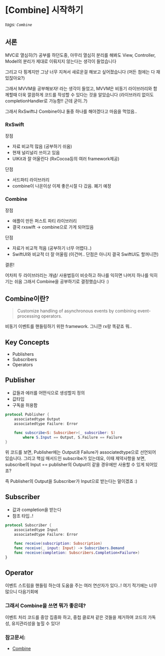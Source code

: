 # [Combine] 시작하기

###### tags: `Combine`

## 서론

MVC로 열심히(?) 공부를 하던도중, 아무리 열심히 분리를 해봐도 View, Controller, Model의 분리가 제대로 이뤄지지 않는다는 생각이 들었습니다

그리고 다 핑계지만 그냥 너무 지쳐서 새로운걸 해보고 싶어졌습니다 (머든 첨에는 다 재밌잖아요?)

그래서 MVVM을 공부해보자! 라는 생각이 들었고, MVVM은 비동기 라이브러리와 함께할때 더욱 깔끔하게 코드를 작성할 수 있다는 것을 알았습니다 (라이브러리 없이도 completionHandler로 가능함!! 근데 굳이..?)

그래서 RxSwift냐 Combine이냐 둘중 하나를 해야겠다고 마음을 먹었음..

### RxSwift

장점
- 자료 비교적 많음 (공부하기 쉬움)
- 현재 널리널리 쓰이고 있음
- UIKit과 잘 어울린다 (RxCocoa등의 여러 framework제공)

단점
- 서드파티 라이브러리
- combine이 나온이상 이제 좋은시절 다 갔음. 폐기 예정

### Combine

장점
- 애플이 만든 퍼스트 파티 라이브러리
- 결국 rxswift -> combine으로 가게 되어있음

단점
- 자료가 비교적 적음 (공부하기 너무 어렵다..)
- SwiftUI와 비교적 더 잘 어울림 (이건머.. 단점은 아니지 결국 SwiftUI도 할꺼니깐)

결론!

어차피 두 라이브러리는 개념/ 사용법등이 비슷하고 하나를 익히면 나머지 하나를 익히기는 쉬움
그래서 Combine을 공부하기로 결정했습니다 :)

## Combine이란?

> Customize handling of asynchronous events by combining event-processing operators.

비동기 이벤트를 핸들링하기 위한 framework. 그니깐 rx랑 똑같죠 뭐..

## Key Concepts

- Publishers
- Subscribers
- Operators

## Publisher

- 값들과 에러를 어떤식으로 생성할지 정의
- 값타입
- 구독을 허용함

```swift
protocol Publisher {
    associatedtype Output
    associatedtype Failure: Error
    
    func subscribe<S: Subscriber>(_ subscriber: S) 
        where S.Input == Output, S.Failure == Failure
}
```

위 코드를 보면, Publisher에는 Output과 Failure가 associatedtype으로 선언되어 있습니다.
그리고 핵심 매서드인 subscribe가 있는데요, 이때 제약사항을 보면, subscribe의 Input == publisher의 Output이 같을 경우에만 사용할 수 있게 되어있죠?

즉 Publisher의 Output을 Subscriber가 Input으로 받는다는 말이겠죠 :)

## Subscriber

- 값과 completion을 받는다
- 참조 타입..!

```swift
protocol Subscriber {
    associatedtype Input
    associatedtype Failure: Error
    
    func receive(subscription: Subscription)
    func receive(_ input: Input) -> Subscribers.Demand
    func receive(completion: Subscribers.Completion<Failure>)
}
```

## Operator

이벤트 스트림을 핸들링 하는데 도움을 주는 여러 연산자가 있다..!
여기 적기에는 너무 많으니 다음기회에

### 그래서 Combine을 쓰면 뭐가 좋은데?

이벤트 처리 코드를 중앙 집중화 하고, 중첩 클로져 같은 것들을 제거하여 코드의 가독성, 유지관리성을 높힐 수 있다!

### 참고문서:
- [Combine](https://developer.apple.com/documentation/combine)
